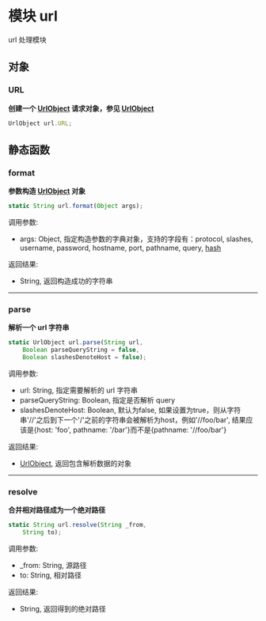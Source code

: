 # 模块 url
url 处理模块

## 对象
        
### URL
**创建一个 [UrlObject](../../object/ifs/UrlObject.md) 请求对象，参见 [UrlObject](../../object/ifs/UrlObject.md)**

```JavaScript
UrlObject url.URL;
```

## 静态函数
        
### format
**参数构造 [UrlObject](../../object/ifs/UrlObject.md) 对象**

```JavaScript
static String url.format(Object args);
```

调用参数:
* args: Object, 指定构造参数的字典对象，支持的字段有：protocol, slashes, username, password, hostname, port, pathname, query, [hash](hash.md)

返回结果:
* String, 返回构造成功的字符串

--------------------------
### parse
**解析一个 url 字符串**

```JavaScript
static UrlObject url.parse(String url,
    Boolean parseQueryString = false,
    Boolean slashesDenoteHost = false);
```

调用参数:
* url: String, 指定需要解析的 url 字符串
* parseQueryString: Boolean, 指定是否解析 query
* slashesDenoteHost: Boolean, 默认为false, 如果设置为true，则从字符串'//'之后到下一个'/'之前的字符串会被解析为host，例如'//foo/bar', 结果应该是{host: 'foo', pathname: '/bar'}而不是{pathname: '//foo/bar'}

返回结果:
* [UrlObject](../../object/ifs/UrlObject.md), 返回包含解析数据的对象

--------------------------
### resolve
**合并相对路径成为一个绝对路径**

```JavaScript
static String url.resolve(String _from,
    String to);
```

调用参数:
* _from: String, 源路径
* to: String, 相对路径

返回结果:
* String, 返回得到的绝对路径

